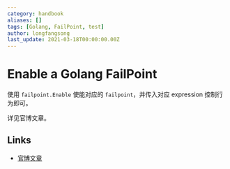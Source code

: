 ```yaml
---
category: handbook
aliases: []
tags: [Golang, FailPoint, test]
author: longfangsong
last_update: 2021-03-18T00:00:00.00Z
---
```

# Enable a Golang FailPoint 

使用 `failpoint.Enable` 使能对应的 `failpoint`，并传入对应 expression 控制行为即可。

详见官博文章。

## Links

- [官博文章](https://pingcap.com/blog-cn/golang-failpoint/)
